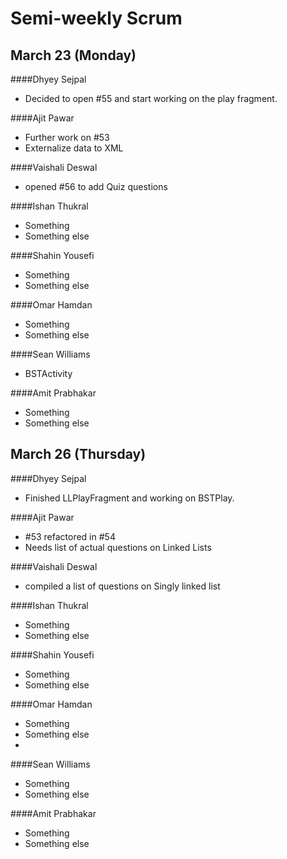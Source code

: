 # Semi-weekly Scrum

## March 23 (Monday)

####Dhyey Sejpal

* Decided to open #55 and start working on the play fragment.

####Ajit Pawar

* Further work on #53
* Externalize data to XML

####Vaishali Deswal

* opened #56 to add Quiz questions

####Ishan Thukral

* Something
* Something else

####Shahin Yousefi

* Something
* Something else

####Omar Hamdan

* Something
* Something else
 
####Sean Williams

* BSTActivity

####Amit Prabhakar

* Something
* Something else

## March 26 (Thursday)

####Dhyey Sejpal

* Finished LLPlayFragment and working on BSTPlay.

####Ajit Pawar

* #53 refactored in #54
* Needs list of actual questions on Linked Lists

####Vaishali Deswal

* compiled a list of questions on Singly linked list

####Ishan Thukral

* Something
* Something else

####Shahin Yousefi

* Something
* Something else

####Omar Hamdan

* Something
* Something else
* 
####Sean Williams

* Something
* Something else

####Amit Prabhakar

* Something
* Something else
